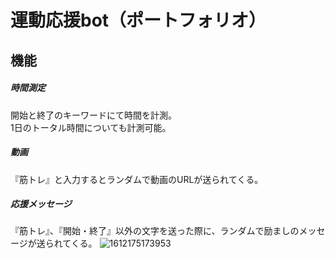 # 運動応援bot（ポートフォリオ）
## 機能
##### 時間測定
開始と終了のキーワードにて時間を計測。  
1日のトータル時間についても計測可能。
##### 動画
『筋トレ』と入力するとランダムで動画のURLが送られてくる。
##### 応援メッセージ
『筋トレ』、『開始・終了』以外の文字を送った際に、ランダムで励ましのメッセージが送られてくる。
![1612175173953](https://user-images.githubusercontent.com/69065472/106446529-b56aae80-64c3-11eb-8887-74a68b619bcb.jpg)

